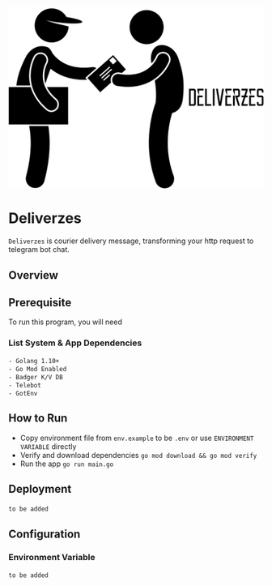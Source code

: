 ![Deliverzes Kigi](logo.svg)

# Deliverzes

`Deliverzes` is courier delivery message, transforming your http request to telegram bot chat.

## Overview

## Prerequisite

To run this program, you will need

### List System & App Dependencies

```$xslt
- Golang 1.10+
- Go Mod Enabled
- Badger K/V DB
- Telebot
- GotEnv
```

## How to Run

- Copy environment file from `env.example` to be `.env` or use `ENVIRONMENT VARIABLE` directly
- Verify and download dependencies `go mod download && go mod verify`
- Run the app `go run main.go`


## Deployment

`to be added`

## Configuration

### Environment Variable

`to be added`

